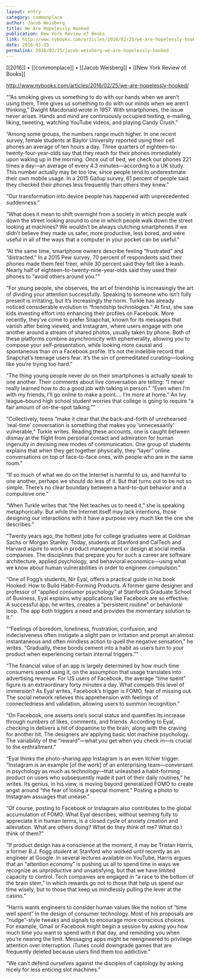 ```yaml
---
layout: entry
category: commonplace
author: Jacob Weisberg
title: We Are Hopelessly Hooked
publication: New York Review of Books
link: http://www.nybooks.com/articles/2016/02/25/we-are-hopelessly-hooked/
date: 2016-02-15
permalink: 2016/02/15/jacob-weisberg-we-are-hopelessly-hooked
---
```


[[2016]] • [[commonplace]] • [[Jacob Weisberg]] • [[New York Review of Books]]

http://www.nybooks.com/articles/2016/02/25/we-are-hopelessly-hooked/

““As smoking gives us something to do with our hands when we aren’t using them, Time gives us something to do with our minds when we aren’t thinking,” Dwight Macdonald wrote in 1957. With smartphones, the issue never arises. Hands and mind are continuously occupied texting, e-mailing, liking, tweeting, watching YouTube videos, and playing Candy Crush.”

“Among some groups, the numbers range much higher. In one recent survey, female students at Baylor University reported using their cell phones an average of ten hours a day. Three quarters of eighteen-to-twenty-four-year-olds say that they reach for their phones immediately upon waking up in the morning. Once out of bed, we check our phones 221 times a day—an average of every 4.3 minutes—according to a UK study. This number actually may be too low, since people tend to underestimate their own mobile usage. In a 2015 Gallup survey, 61 percent of people said they checked their phones less frequently than others they knew.”

“Our transformation into device people has happened with unprecedented suddenness.”

“What does it mean to shift overnight from a society in which people walk down the street looking around to one in which people walk down the street looking at machines? We wouldn’t be always clutching smartphones if we didn’t believe they made us safer, more productive, less bored, and were useful in all of the ways that a computer in your pocket can be useful.”

“At the same time, smartphone owners describe feeling “frustrated” and “distracted.” In a 2015 Pew survey, 70 percent of respondents said their phones made them feel freer, while 30 percent said they felt like a leash. Nearly half of eighteen-to-twenty-nine-year-olds said they used their phones to “avoid others around you.””

“For young people, she observes, the art of friendship is increasingly the art of dividing your attention successfully. Speaking to someone who isn’t fully present is irritating, but it’s increasingly the norm. Turkle has already noticed considerable evolution in “friendship technologies.” At first, she saw kids investing effort into enhancing their profiles on Facebook. More recently, they’ve come to prefer Snapchat, known for its messages that vanish after being viewed, and Instagram, where users engage with one another around a stream of shared photos, usually taken by phone. Both of these platforms combine asynchronicity with ephemerality, allowing you to compose your self-presentation, while looking more causal and spontaneous than on a Facebook profile. It’s not the indelible record that Snapchat’s teenage users fear. It’s the sin of premeditated curating—looking like you’re trying too hard.”

“The thing young people never do on their smartphones is actually speak to one another. Their comments about live conversation are telling: “I never really learned how to do a good job with talking in person.” “Even when I’m with my friends, I’ll go online to make a point…. I’m more at home.” An Ivy league–bound high school student worries that college is going to require “a fair amount of on-the-spot talking.””

“Collectively, teens “make it clear that the back-and-forth of unrehearsed ‘real-time’ conversation is something that makes you ‘unnecessarily’ vulnerable,” Turkle writes. Reading these accounts, one is caught between dismay at the flight from personal contact and admiration for human ingenuity in devising new modes of communication. One group of students explains that when they get together physically, they “layer” online conversations on top of face-to-face ones, with people who are in the same room.”

“If so much of what we do on the Internet is harmful to us, and harmful to one another, perhaps we should do less of it. But that turns out to be not so simple. There’s no clear boundary between a hard-to-quit behavior and a compulsive one.”

“When Turkle writes that “the Net teaches us to need it,” she is speaking metaphorically. But while the Internet itself may lack intentions, those designing our interactions with it have a purpose very much like the one she describes.”

“Twenty years ago, the hottest jobs for college graduates were at Goldman Sachs or Morgan Stanley. Today, students at Stanford and CalTech and Harvard aspire to work in product management or design at social media companies. The disciplines that prepare you for such a career are software architecture, applied psychology, and behavioral economics—using what we know about human vulnerabilities in order to engineer compulsion.”

“One of Fogg’s students, Nir Eyal, offers a practical guide in his book Hooked: How to Build Habit-Forming Products. A former game designer and professor of “applied consumer psychology” at Stanford’s Graduate School of Business, Eyal explains why applications like Facebook are so effective. A successful app, he writes, creates a “persistent routine” or behavioral loop. The app both triggers a need and provides the momentary solution to it.”

““Feelings of boredom, loneliness, frustration, confusion, and indecisiveness often instigate a slight pain or irritation and prompt an almost instantaneous and often mindless action to quell the negative sensation,” he writes. “Gradually, these bonds cement into a habit as users turn to your product when experiencing certain internal triggers.””

“The financial value of an app is largely determined by how much time consumers spend using it, on the assumption that usage translates into advertising revenue. For US users of Facebook, the average “time spent” figure is an extraordinary forty minutes a day. What compels this level of immersion? As Eyal writes, Facebook’s trigger is FOMO, fear of missing out. The social network relieves this apprehension with feelings of connectedness and validation, allowing users to summon recognition.”

“On Facebook, one asserts one’s social status and quantifies its increase through numbers of likes, comments, and friends. According to Eyal, checking in delivers a hit of dopamine to the brain, along with the craving for another hit. The designers are applying basic slot machine psychology. The variability of the “reward”—what you get when you check in—is crucial to the enthrallment.”

“Eyal thinks the photo-sharing app Instagram is an even itchier trigger. “Instagram is an example [of the work] of an enterprising team—conversant in psychology as much as technology—that unleashed a habit-forming product on users who subsequently made it part of their daily routines,” he writes. Its genius, in his view, is moving beyond generalized FOMO to create angst around “the fear of losing a special moment.” Posting a photo to Instagram assuages that unease.”

“Of course, posting to Facebook or Instagram also contributes to the global accumulation of FOMO. What Eyal describes, without seeming fully to appreciate it in human terms, is a closed cycle of anxiety creation and alleviation. What are others doing? What do they think of me? What do I think of them?”

“If product design has a conscience at the moment, it may be Tristan Harris, a former B.J. Fogg student at Stanford who worked until recently as an engineer at Google. In several lectures available on YouTube, Harris argues that an “attention economy” is pushing us all to spend time in ways we recognize as unproductive and unsatisfying, but that we have limited capacity to control. Tech companies are engaged in “a race to the bottom of the brain stem,” in which rewards go not to those that help us spend our time wisely, but to those that keep us mindlessly pulling the lever at the casino.”

“Harris wants engineers to consider human values like the notion of “time well spent” in the design of consumer technology. Most of his proposals are “nudge”-style tweaks and signals to encourage more conscious choices. For example, Gmail or Facebook might begin a session by asking you how much time you want to spend with it that day, and reminding you when you’re nearing the limit. Messaging apps might be reengineered to privilege attention over interruption. iTunes could downgrade games that are frequently deleted because users find them too addictive.”

“We can’t defend ourselves against the disciples of captology by asking nicely for less enticing slot machines.”

